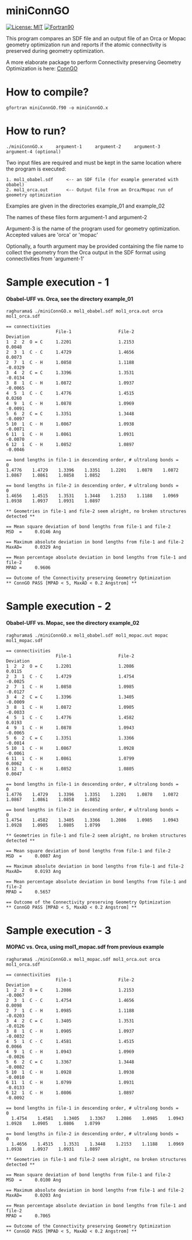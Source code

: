 # miniConnGO

[![License: MIT](https://img.shields.io/badge/License-MIT-yellow.svg)](https://opensource.org/licenses/MIT)
[![Fortran90](https://img.shields.io/badge/Language-Fortran90-red.svg)](https://en.wikipedia.org/wiki/Fortran)


This program compares an SDF file and an output file of an Orca or Mopac geometry optimization run and reports if the atomic connectivity is preserved during geometry optimization. 

A more elaborate package to perform Connectivity preserving Geometry Optimization is here: [ConnGO](https://github.com/raghurama123/ConnGO)

# How to compile?

    gfortran miniConnGO.f90 -o miniConnGO.x


# How to run? 


    ./miniConnGO.x     argument-1     argument-2     argument-3     argument-4 (optional) 

                   
Two input files are required and must be kept in the same location where the program is executed: 

    1. mol1_obabel.sdf     <-- an SDF file (for example generated with obabel)
    2. mol1_orca.out       <-- Output file from an Orca/Mopac run of geometry optimization
    
Examples are given in the directories example_01 and example_02

The names of these files form argument-1 and argument-2 

Argument-3 is the name of the program used for geometry optimization. Accepted values are 'orca' or 'mopac'

Optionally, a fourth argument may be provided containing the file name to collect the geometry from the Orca output in the SDF format using connectivities
from 'argument-1'

# Sample execution - 1 
#### Obabel-UFF vs. Orca, see the directory example_01

    raghurama$ ./miniConnGO.x mol1_obabel.sdf mol1_orca.out orca mol1_orca.sdf
    
    == connectivities
                       File-1                  File-2                Deviation
    1  2  2  O = C     1.2201                  1.2153                  0.0048
    2  3  1  C - C     1.4729                  1.4656                  0.0073
    2  7  1  C - H     1.0858                  1.1188                 -0.0329
    3  4  2  C = C     1.3396                  1.3531                 -0.0134
    3  8  1  C - H     1.0872                  1.0937                 -0.0065
    4  5  1  C - C     1.4776                  1.4515                  0.0260
    4  9  1  C - H     1.0878                  1.0969                 -0.0091
    5  6  2  C = C     1.3351                  1.3448                 -0.0097
    5 10  1  C - H     1.0867                  1.0938                 -0.0071
    6 11  1  C - H     1.0861                  1.0931                 -0.0070
    6 12  1  C - H     1.0852                  1.0897                 -0.0046

    == bond lengths in file-1 in descending order, # ultralong bonds =    0
    1.4776    1.4729    1.3396    1.3351    1.2201    1.0878    1.0872    1.0867    1.0861    1.0858    1.0852

    == bond lengths in file-2 in descending order, # ultralong bonds =    0
    1.4656    1.4515    1.3531    1.3448    1.2153    1.1188    1.0969    1.0938    1.0937    1.0931    1.0897

    ** Geometries in file-1 and file-2 seem alright, no broken structures detected **

    == Mean square deviation of bond lengths from file-1 and file-2
    MSD  =     0.0146 Ang

    == Maximum absolute deviation in bond lengths from file-1 and file-2
    MaxAD=     0.0329 Ang

    == Mean percentage absolute deviation in bond lengths from file-1 and file-2
    MPAD =     0.9606

    == Outcome of the Connectivity preserving Geometry Optimization
    ** ConnGO PASS [MPAD < 5, MaxAD < 0.2 Angstrom] **
    
# Sample execution - 2 
#### Obabel-UFF vs. Mopac, see the directory example_02

    raghurama$ ./miniConnGO.x mol1_obabel.sdf mol1_mopac.out mopac mol1_mopac.sdf
    
    == connectivities
                       File-1                  File-2                Deviation
    1  2  2  O = C     1.2201                  1.2086                  0.0115
    2  3  1  C - C     1.4729                  1.4754                 -0.0025
    2  7  1  C - H     1.0858                  1.0985                 -0.0127
    3  4  2  C = C     1.3396                  1.3405                 -0.0009
    3  8  1  C - H     1.0872                  1.0905                 -0.0033  
    4  5  1  C - C     1.4776                  1.4582                  0.0193
    4  9  1  C - H     1.0878                  1.0943                 -0.0065
    5  6  2  C = C     1.3351                  1.3366                 -0.0014
    5 10  1  C - H     1.0867                  1.0928                 -0.0061
    6 11  1  C - H     1.0861                  1.0799                  0.0062
    6 12  1  C - H     1.0852                  1.0805                  0.0047
 
    == bond lengths in file-1 in descending order, # ultralong bonds =    0
    1.4776    1.4729    1.3396    1.3351    1.2201    1.0878    1.0872    1.0867    1.0861    1.0858    1.0852

    == bond lengths in file-2 in descending order, # ultralong bonds =    0
    1.4754    1.4582    1.3405    1.3366    1.2086    1.0985    1.0943    1.0928    1.0905    1.0805    1.0799

    ** Geometries in file-1 and file-2 seem alright, no broken structures detected **

    == Mean square deviation of bond lengths from file-1 and file-2
    MSD  =     0.0087 Ang

    == Maximum absolute deviation in bond lengths from file-1 and file-2
    MaxAD=     0.0193 Ang

    == Mean percentage absolute deviation in bond lengths from file-1 and file-2
    MPAD =     0.5657

    == Outcome of the Connectivity preserving Geometry Optimization
    ** ConnGO PASS [MPAD < 5, MaxAD < 0.2 Angstrom] **

# Sample execution - 3
#### MOPAC vs. Orca, using mol1_mopac.sdf from previous example

    raghurama$ ./miniConnGO.x mol1_mopac.sdf mol1_orca.out orca mol1_orca.sdf
        
    == connectivities
                       File-1                  File-2                Deviation
    1  2  2  O = C     1.2086                  1.2153                 -0.0067
    2  3  1  C - C     1.4754                  1.4656                  0.0098
    2  7  1  C - H     1.0985                  1.1188                 -0.0203
    3  4  2  C = C     1.3405                  1.3531                 -0.0126
    3  8  1  C - H     1.0905                  1.0937                 -0.0032
    4  5  1  C - C     1.4581                  1.4515                  0.0066
    4  9  1  C - H     1.0943                  1.0969                 -0.0026
    5  6  2  C = C     1.3367                  1.3448                 -0.0082
    5 10  1  C - H     1.0928                  1.0938                 -0.0010
    6 11  1  C - H     1.0799                  1.0931                 -0.0133
    6 12  1  C - H     1.0806                  1.0897                 -0.0092

    == bond lengths in file-1 in descending order, # ultralong bonds =    0
      1.4754    1.4581    1.3405    1.3367    1.2086    1.0985    1.0943    1.0928    1.0905    1.0806    1.0799

    == bond lengths in file-2 in descending order, # ultralong bonds =    0
      1.4656    1.4515    1.3531    1.3448    1.2153    1.1188    1.0969    1.0938    1.0937    1.0931    1.0897

    ** Geometries in file-1 and file-2 seem alright, no broken structures detected **

    == Mean square deviation of bond lengths from file-1 and file-2
    MSD  =     0.0100 Ang

    == Maximum absolute deviation in bond lengths from file-1 and file-2
    MaxAD=     0.0203 Ang

    == Mean percentage absolute deviation in bond lengths from file-1 and file-2
    MPAD =     0.7065

    == Outcome of the Connectivity preserving Geometry Optimization
    ** ConnGO PASS [MPAD < 5, MaxAD < 0.2 Angstrom] **
